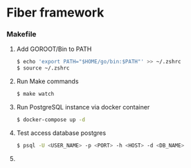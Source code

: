 # Fiber framework

### Makefile

1. Add GOROOT/Bin to PATH
   ```sh
   $ echo 'export PATH="$HOME/go/bin:$PATH"' >> ~/.zshrc
   $ source ~/.zshrc
   ```
2. Run Make commands
   ```sh
   $ make watch
   ```
3. Run PostgreSQL instance via docker container
   ```sh
   $ docker-compose up -d
   ```
4. Test access database postgres
   ```sh
   $ psql -U <USER_NAME> -p <PORT> -h <HOST> -d <DB_NAME>
   ```
5. 
